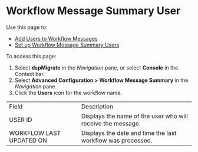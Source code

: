 # Workflow Message Summary User

<div class="use">

Use this page to:

  - [Add Users to Workflow
    Messages](../Use_Cases/Create_Custom_Workflow_Messages.htm#Add)
  - [Set up Workflow Message Summary
    Users](../../Map/Config/Setup_User_Notifications.htm#Set_up_Workflow_Message_Summary_Users)

</div>

To access this page:

1.  Select <span style="font-weight: bold;">dspMigrate</span> in the
    <span style="font-style: italic;">Navigation</span> pane, or select
    <span style="font-weight: bold;">Console</span> in the Context bar.
2.  Select <span style="font-weight: bold;">Advanced Configuration \>
    Workflow Message Summary</span> in the
    <span style="font-style: italic;">Navigation</span> pane.
3.  Click the <span style="font-weight: bold;">Users</span> icon for the
    workflow
name.

|                          |                                                             |
| ------------------------ | ----------------------------------------------------------- |
| Field                    | Description                                                 |
| USER ID                  | Displays the name of the user who will receive the message. |
| WORKFLOW LAST UPDATED ON | Displays the date and time the last workflow was processed. |
